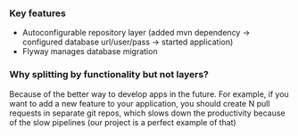 ### Key features
- Autoconfigurable repository layer (added mvn dependency -> configured database url/user/pass -> started application)
- Flyway manages database migration

### Why splitting by functionality but not layers?
Because of the better way to develop apps in the future. For example, if you want to add a new feature to your application, you should create N pull requests in separate git repos, which slows down the productivity because of the slow pipelines (our project is a perfect example of that)